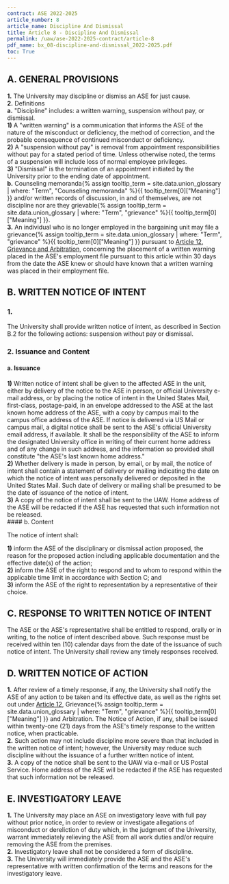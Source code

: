 ```yaml
---
contract: ASE 2022-2025
article_number: 8
article_name: Discipline And Dismissal 
title: Article 8 - Discipline And Dismissal 
permalink: /uaw/ase-2022-2025-contract/article-8
pdf_name: bx_08-discipline-and-dismissal_2022-2025.pdf
toc: True
---
```



## A. GENERAL PROVISIONS

<div class="lvl2"><b>1.</b> The University may discipline or dismiss an ASE for just cause.</div>
<div class="lvl2"><b>2.</b> Definitions</div>
<div class="lvl3"><b>a.</b> "Discipline" includes: a written warning, suspension without pay, or dismissal.</div>
<div class="lvl3"><b>1)</b> 
 A "written warning" is a communication that informs the ASE of the nature of the misconduct or deficiency, the method of correction, and the probable consequence of continued misconduct or deficiency.</div>
<div class="lvl3"><b>2)</b> 
 A "suspension without pay" is removal from appointment responsibilities without pay for a stated period of time. Unless otherwise noted, the terms of a suspension will include loss of normal employee privileges.</div>
<div class="lvl3"><b>3)</b> 
 "Dismissal" is the termination of an appointment initiated by the University prior to the ending date of appointment.</div>
<div class="lvl3"><b>b.</b> <span class="tooltip">Counseling memoranda<span class="tooltip-text">{% assign tooltip_term = site.data.union_glossary | where: "Term", "Counseling memoranda" %}{{ tooltip_term[0]["Meaning"] }}</span></span> and/or written records of discussion, in and of themselves, are not discipline nor are they <span class="tooltip">grievable<span class="tooltip-text">{% assign tooltip_term = site.data.union_glossary | where: "Term", "grievance" %}{{ tooltip_term[0]["Meaning"] }}</span></span>.</div>
<div class="lvl2"><b>3.</b> An individual who is no longer employed in the bargaining unit may file a <span class="tooltip">grievance<span class="tooltip-text">{% assign tooltip_term = site.data.union_glossary | where: "Term", "grievance" %}{{ tooltip_term[0]["Meaning"] }}</span></span> pursuant to <a href="/uaw/ase-2022-2025-contract/article-12">Article 12, Grievance and Arbitration</a>, concerning the placement of a written warning placed in the ASE's employment file pursuant to this article within 30 days from the date the ASE knew or should have known that a written warning was placed in their employment file.</div>

## B. WRITTEN NOTICE OF INTENT

### 1. 
The University shall provide written notice of intent, as described in Section B.2 for the following actions: suspension without pay or dismissal.

### 2. Issuance and Content

#### a. Issuance

<div class="lvl3"><b>1)</b> 
 Written notice of intent shall be given to the affected ASE in the unit, either by delivery of the notice to the ASE in person, or official University e-mail address, or by placing the notice of intent in the United States Mail, first-class, postage-paid, in an envelope addressed to the ASE at the last known home address of the ASE, with a copy by campus mail to the campus office address of the ASE. If notice is delivered via US Mail or campus mail, a digital notice shall be sent to the ASE's official University email address, if available. It shall be the responsibility of the ASE to inform the designated University office in writing of their current home address and of any change in such address, and the information so provided shall constitute "the ASE's last known home address."</div>
<div class="lvl3"><b>2)</b> 
 Whether delivery is made in person, by email, or by mail, the notice of intent shall contain a statement of delivery or mailing indicating the date on which the notice of intent was personally delivered or deposited in the United States Mail. Such date of delivery or mailing shall be presumed to be the date of issuance of the notice of intent.</div>
<div class="lvl3"><b>3)</b> 
 A copy of the notice of intent shall be sent to the UAW. Home address of the ASE will be redacted if the ASE has requested that such information not be released.</div>
#### b. Content  

The notice of intent shall:

<div class="lvl3"><b>1)</b> 
 inform the ASE of the disciplinary or dismissal action proposed, the reason for the proposed action including applicable documentation and the effective date(s) of the action;</div>
<div class="lvl3"><b>2)</b> 
 inform the ASE of the right to respond and to whom to respond within the applicable time limit in accordance with Section C; and</div>
<div class="lvl3"><b>3)</b> 
 inform the ASE of the right to representation by a representative of their choice.</div>

## C. RESPONSE TO WRITTEN NOTICE OF INTENT

The ASE or the ASE's representative shall be entitled to respond, orally or in writing, to the notice of intent described above. Such response must be received within ten (10) calendar days from the date of the issuance of such notice of intent. The University shall review any timely responses received.

## D. WRITTEN NOTICE OF ACTION

<div class="lvl2"><b>1.</b> After review of a timely response, if any, the University shall notify the ASE of any action to be taken and its effective date, as well as the rights set out under <a href="/uaw/ase-2022-2025-contract/article-12">Article 12</a>, <span class="tooltip">Grievance<span class="tooltip-text">{% assign tooltip_term = site.data.union_glossary | where: "Term", "grievance" %}{{ tooltip_term[0]["Meaning"] }}</span></span> and Arbitration. The Notice of Action, if any, shall be issued within twenty-one (21) days from the ASE's timely response to the written notice, when practicable.</div>
<div class="lvl2"><b>2.</b> Such action may not include discipline more severe than that included in the written notice of intent; however, the University may reduce such discipline without the issuance of a further written notice of intent.</div>
<div class="lvl2"><b>3.</b> A copy of the notice shall be sent to the UAW via e-mail or US Postal Service. Home address of the ASE will be redacted if the ASE has requested that such information not be released.</div>

## E. INVESTIGATORY LEAVE

<div class="lvl2"><b>1.</b> The University may place an ASE on investigatory leave with full pay without prior notice, in order to review or investigate allegations of misconduct or dereliction of duty which, in the judgment of the University, warrant immediately relieving the ASE from all work duties and/or require removing the ASE from the premises.</div>
<div class="lvl2"><b>2.</b> Investigatory leave shall not be considered a form of discipline.</div>
<div class="lvl2"><b>3.</b> The University will immediately provide the ASE and the ASE's representative with written confirmation of the terms and reasons for the investigatory leave.</div>
